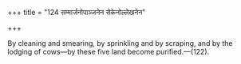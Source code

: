 +++
title = "124 सम्मार्जनोपाञ्जनेन सेकेनोल्लेखनेन"

+++

By cleaning and smearing, by sprinkling and by scraping, and by the lodging of cows—by these five land become purified.—(122).